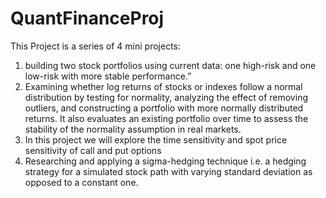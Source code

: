 # QuantFinanceProj

This Project is a series of 4 mini projects:

1) building two stock portfolios using current data: one high-risk and one low-risk with more stable performance.”
2) Examining whether log returns of stocks or indexes follow a normal distribution by testing for normality, analyzing the effect of removing outliers, and constructing a portfolio with more normally distributed returns. It also evaluates an existing portfolio over time to assess the stability of the normality assumption in real markets.
3) In this project we will explore the time sensitivity and spot price sensitivity of call and put options
4) Researching and applying a sigma-hedging technique i.e. a hedging strategy for a simulated stock path with varying standard deviation as opposed to a constant one.
